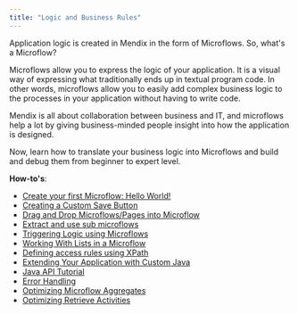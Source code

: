 ```yaml
---
title: "Logic and Business Rules"
---
```

Application logic is created in Mendix in the form of Microflows. So, what's a Microflow?

Microflows allow you to express the logic of your application. It is a visual way of expressing what traditionally ends up in textual program code. In other words, microflows allow you to easily add complex business logic to the processes in your application without having to write code.

Mendix is all about collaboration between business and IT, and microflows help a lot by giving business-minded people insight into how the application is designed.

Now, learn how to translate your business logic into Microflows and build and debug them from beginner to expert level.

**How-to's**:

* [Create your first Microflow: Hello World!](Create+your+first+Microflow+Hello+World)
* [Creating a Custom Save Button](Create+a+Custom+Save+Button)
* [Drag and Drop Microflows/Pages into Microflow](Drag+Microflows+and+Pages+into+a+Microflow)
* [Extract and use sub microflows](Extract+and+use+sub+microflows)
* [Triggering Logic using Microflows](Triggering+Logic+using+Microflows)
* [Working With Lists in a Microflow](Working+With+Lists+in+a+Microflow)
* [Defining access rules using XPath](Define+Access+Rules+Using+XPath)
* [Extending Your Application with Custom Java](Extending+Your+Application+with+Custom+Java)
* [Java API Tutorial](Java+API+Tutorial)
* [Error Handling](Set+Up+Error+Handling)
* [Optimizing Microflow Aggregates](Optimizing+Microflow+Aggregates)
* [Optimizing Retrieve Activities](Optimizing+Retrieve+Activities)